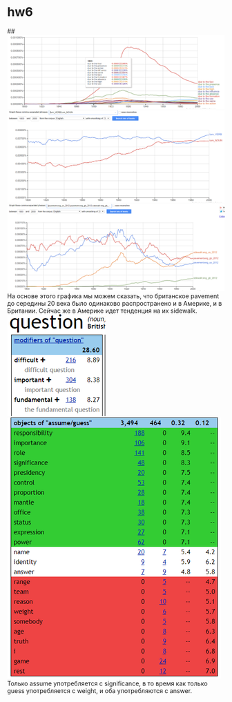 # hw6
##![](https://github.com/abgrinberg/hw6/blob/master/%D0%A1%D0%BD%D0%B8%D0%BC%D0%BE%D0%BA.PNG)
![](https://github.com/abgrinberg/hw6/blob/master/%D1%87%D0%B0%D1%81%D1%82%D1%8C%D1%80%D0%B5%D1%87%D0%B8.PNG)
![](https://github.com/abgrinberg/hw6/blob/master/britam.PNG)
На основе этого графика мы можем сказать, что британское pavement до середины 20 века было одинаково распространено и в Америке, и в Британии. Сейчас же в Америке идет тенденция на их sidewalk. 
![](https://github.com/abgrinberg/hw6/blob/master/question.PNG)
![](https://github.com/abgrinberg/hw6/blob/master/synonym.PNG)
Только assume употребляется с significance, в то время как только guess употребляется с weight, и оба употребляются с answer.
